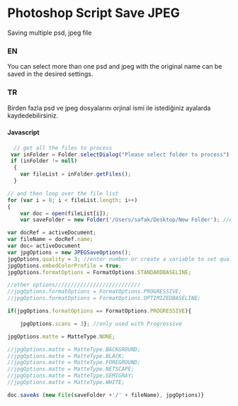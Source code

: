 # Photoshop Script Save JPEG 
Saving multiple psd, jpeg file

### EN
You can select more than one psd and jpeg with the original name can be saved in the desired settings.

### TR
Birden fazla psd ve jpeg dosyalarını orjinal ismi ile istediğiniz ayalarda kaydedebilirsiniz.

#### Javascript　
```javascript
  // get all the files to process
 var inFolder = Folder.selectDialog("Please select folder to process");
 if (inFolder != null)
  {
    var fileList = inFolder.getFiles();
  }

// and then loop over the file list
for (var i = 0; i < fileList.length; i++)
{
    var doc = open(fileList[i]);
    var saveFolder = new Folder('/Users/safak/Desktop/New Folder'); //enter path for where you want the file saved

var docRef = activeDocument;
var fileName = docRef.name;
var doc= activeDocument
var jpgOptions = new JPEGSaveOptions();
jpgOptions.quality = 3; //enter number or create a variable to set quality
jpgOptions.embedColorProfile = true; 
jpgOptions.formatOptions = FormatOptions.STANDARDBASELINE;

//other options///////////////////////////
//jpgOptions.formatOptions = FormatOptions.PROGRESSIVE;
//jpgOptions.formatOptions = FormatOptions.OPTIMIZEDBASELINE;

if(jpgOptions.formatOptions == FormatOptions.PROGRESSIVE){

    jpgOptions.scans = 3}; //only used with Progressive

jpgOptions.matte = MatteType.NONE;

//jpgOptions.matte = MatteType.BACKGROUND;
//jpgOptions.matte = MatteType.BLACK;
//jpgOptions.matte = MatteType.FOREGROUND;
//jpgOptions.matte = MatteType.NETSCAPE;
//jpgOptions.matte = MatteType.SEMIGRAY;
//jpgOptions.matte = MatteType.WHITE;

doc.saveAs (new File(saveFolder +'/' + fileName), jpgOptions)}
```
